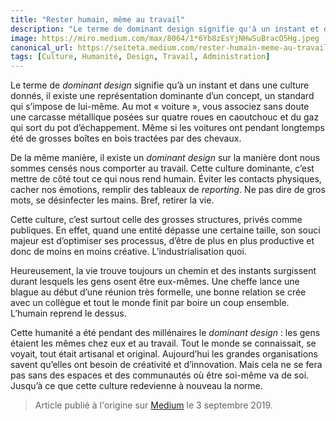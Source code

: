 ```yaml
---
title: "Rester humain, même au travail"
description: "Le terme de dominant design signifie qu'à un instant et dans une culture donnés, il existe une représentation dominante d'un concept, un standard qui s’impose de lui-même"
image: https://miro.medium.com/max/8064/1*6Yb8zEsYjNHwSuBracO5Hg.jpeg
canonical_url: https://seiteta.medium.com/rester-humain-meme-au-travail-6bde84690659
tags: [Culture, Humanité, Design, Travail, Administration]
---
```


Le terme de _dominant design_ signifie qu’à un instant et dans une culture donnés, il existe une représentation dominante d’un concept, un standard qui s’impose de lui-même. Au mot « voiture », vous associez sans doute une carcasse métallique posées sur quatre roues en caoutchouc et du gaz qui sort du pot d’échappement. Même si les voitures ont pendant longtemps été de grosses boîtes en bois tractées par des chevaux.

De la même manière, il existe un _dominant design_ sur la manière dont nous sommes censés nous comporter au travail. Cette culture dominante, c’est mettre de côté tout ce qui nous rend humain. Éviter les contacts physiques, cacher nos émotions, remplir des tableaux de _reporting_. Ne pas dire de gros mots, se désinfecter les mains. Bref, retirer la vie.

Cette culture, c’est surtout celle des grosses structures, privés comme publiques. En effet, quand une entité dépasse une certaine taille, son souci majeur est d’optimiser ses processus, d’être de plus en plus productive et donc de moins en moins créative. L’industrialisation quoi.

Heureusement, la vie trouve toujours un chemin et des instants surgissent durant lesquels les gens osent être eux-mêmes. Une cheffe lance une blague au début d’une réunion très formelle, une bonne relation se crée avec un collègue et tout le monde finit par boire un coup ensemble. L’humain reprend le dessus.

Cette humanité a été pendant des millénaires le _dominant design_ : les gens étaient les mêmes chez eux et au travail. Tout le monde se connaissait, se voyait, tout était artisanal et original. Aujourd’hui les grandes organisations savent qu’elles ont besoin de créativité et d’innovation. Mais cela ne se fera pas sans des espaces et des communautés où être soi-même va de soi. Jusqu’à ce que cette culture redevienne à nouveau la norme.

> Article publié à l'origine sur [Medium](https://seiteta.medium.com/rester-humain-meme-au-travail-6bde84690659) le 3 septembre 2019.

